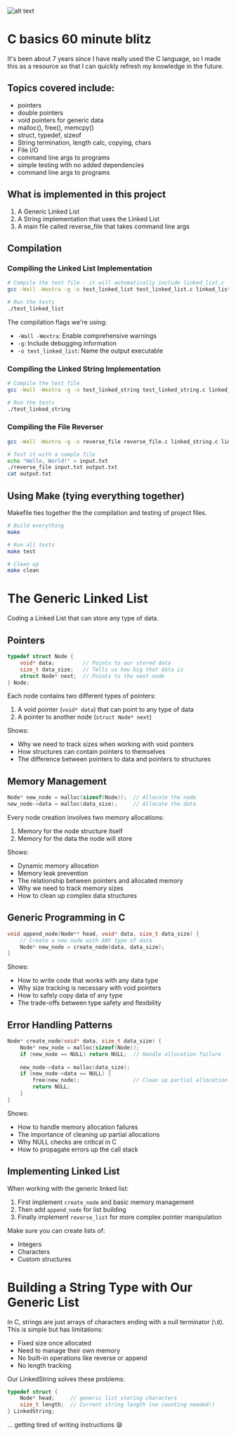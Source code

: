 
![alt text](kawaii_c_basics.PNG)

# C basics 60 minute blitz 

It's been about 7 years since I have really used the C language, so I made this as a resource so that I can quickly refresh my knowledge in the future.

## Topics covered include:
- pointers
- double pointers
- void pointers for generic data
- malloc(), free(), memcpy()
- struct, typedef, sizeof
- String termination, length calc, copying, chars
- File I/O
- command line args to programs
- simple testing with no added dependencies
- command line args to programs

## What is implemented in this project
1. A Generic Linked List
2. A String implementation that uses the Linked List
3. A main file called reverse_file that takes command line args


## Compilation


### Compiling the Linked List Implementation

```bash
# Compile the test file - it will automatically include linked_list.c
gcc -Wall -Wextra -g -o test_linked_list test_linked_list.c linked_list.c

# Run the tests
./test_linked_list
```

The compilation flags we're using:
- `-Wall -Wextra`: Enable comprehensive warnings
- `-g`: Include debugging information
- `-o test_linked_list`: Name the output executable

### Compiling the Linked String Implementation

```bash
# Compile the test file
gcc -Wall -Wextra -g -o test_linked_string test_linked_string.c linked_string.c linked_list.c

# Run the tests
./test_linked_string
```

### Compiling the File Reverser

```bash
gcc -Wall -Wextra -g -o reverse_file reverse_file.c linked_string.c linked_list.c

# Test it with a sample file
echo "Hello, World!" > input.txt
./reverse_file input.txt output.txt
cat output.txt
```

## Using Make (tying everything together)

Makefile ties together the the compilation and testing of project files.

```bash
# Build everything
make

# Run all tests
make test

# Clean up
make clean
```

# The Generic Linked List

Coding a Linked List that can store any type of data. 

## Pointers

```c
typedef struct Node {
    void* data;         // Points to our stored data
    size_t data_size;   // Tells us how big that data is
    struct Node* next;  // Points to the next node
} Node;
```

Each node contains two different types of pointers:
1. A void pointer (`void* data`) that can point to any type of data
2. A pointer to another node (`struct Node* next`)

Shows:
- Why we need to track sizes when working with void pointers
- How structures can contain pointers to themselves
- The difference between pointers to data and pointers to structures

## Memory Management

```c
Node* new_node = malloc(sizeof(Node));  // Allocate the node
new_node->data = malloc(data_size);     // Allocate the data
```

Every node creation involves two memory allocations:
1. Memory for the node structure itself
2. Memory for the data the node will store

Shows:
- Dynamic memory allocation
- Memory leak prevention
- The relationship between pointers and allocated memory
- Why we need to track memory sizes
- How to clean up complex data structures

## Generic Programming in C

```c
void append_node(Node** head, void* data, size_t data_size) {
    // Create a new node with ANY type of data
    Node* new_node = create_node(data, data_size);
}
```

Shows:
- How to write code that works with any data type
- Why size tracking is necessary with void pointers
- How to safely copy data of any type
- The trade-offs between type safety and flexibility

## Error Handling Patterns

```c
Node* create_node(void* data, size_t data_size) {
    Node* new_node = malloc(sizeof(Node));
    if (new_node == NULL) return NULL;  // Handle allocation failure
    
    new_node->data = malloc(data_size);
    if (new_node->data == NULL) {
        free(new_node);                 // Clean up partial allocation
        return NULL;
    }
}
```

Shows:
- How to handle memory allocation failures
- The importance of cleaning up partial allocations
- Why NULL checks are critical in C
- How to propagate errors up the call stack

## Implementing Linked List

When working with the generic linked list:
1. First implement `create_node` and basic memory management
2. Then add `append_node` for list building
3. Finally implement `reverse_list` for more complex pointer manipulation

Make sure you can create lists of:
- Integers
- Characters
- Custom structures

# Building a String Type with Our Generic List

In C, strings are just arrays of characters ending with a null terminator (`\0`). This is simple but has limitations:
- Fixed size once allocated
- Need to manage their own memory
- No built-in operations like reverse or append
- No length tracking

Our LinkedString solves these problems:

```c
typedef struct {
    Node* head;     // generic list storing characters
    size_t length;  // Current string length (no counting needed!)
} LinkedString;
```

... getting tired of writing instructions 😪